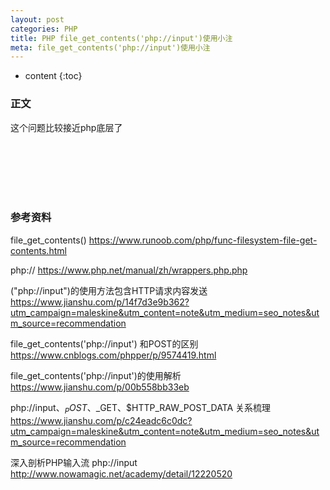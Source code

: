 ```yaml
---
layout: post
categories: PHP
title: PHP file_get_contents('php://input')使用小注
meta: file_get_contents('php://input')使用小注
---
```

* content
{:toc}

### 正文

这个问题比较接近php底层了

<br/><br/><br/><br/><br/>
### 参考资料

file_get_contents() <https://www.runoob.com/php/func-filesystem-file-get-contents.html> 

php:// <https://www.php.net/manual/zh/wrappers.php.php>

("php://input")的使用方法包含HTTP请求内容发送 <https://www.jianshu.com/p/14f7d3e9b362?utm_campaign=maleskine&utm_content=note&utm_medium=seo_notes&utm_source=recommendation>

file_get_contents('php://input') 和POST的区别 <https://www.cnblogs.com/phpper/p/9574419.html>

file_get_contents('php://input')的使用解析 <https://www.jianshu.com/p/00b558bb33eb>

php://input、$_POST、$_GET、$HTTP_RAW_POST_DATA 关系梳理 <https://www.jianshu.com/p/c24eadc6c0dc?utm_campaign=maleskine&utm_content=note&utm_medium=seo_notes&utm_source=recommendation>

深入剖析PHP输入流 php://input <http://www.nowamagic.net/academy/detail/12220520>

